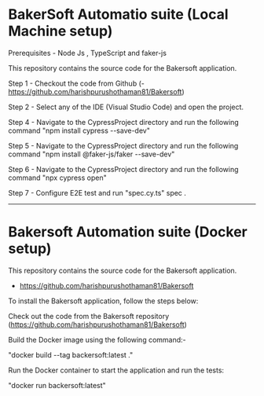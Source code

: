 # BakerSoft Automatio suite (Local Machine setup)

Prerequisites - Node Js , TypeScript and faker-js

This repository contains the source code for the Bakersoft application.

Step 1 - Checkout the code from Github (- https://github.com/harishpurushothaman81/Bakersoft)

Step 2 - Select any of the IDE (Visual Studio Code) and open the project.

Step 4 - Navigate to the CypressProject directory and run the following command "npm install cypress --save-dev"

Step 5 - Navigate to the CypressProject directory and run the following command "npm install @faker-js/faker --save-dev"

Step 6 - Navigate to the CypressProject directory and run the following command "npx cypress open"

Step 7 - Configure E2E test and run "spec.cy.ts" spec .



-----------------------------------------------------------------------------------------------------------
# Bakersoft Automation suite (Docker setup)

This repository contains the source code for the Bakersoft application.

- https://github.com/harishpurushothaman81/Bakersoft

To install the Bakersoft application, follow the steps below:

Check out the code from the Bakersoft repository (https://github.com/harishpurushothaman81/Bakersoft)

Build the Docker image using the following command:-

"docker build --tag backersoft:latest ."

Run the Docker container to start the application and run the tests:

"docker run backersoft:latest"

